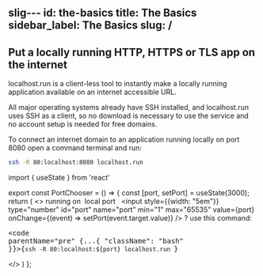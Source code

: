 slig---
id: the-basics
title: The Basics
sidebar_label: The Basics
slug: /
---

## Put a locally running HTTP, HTTPS or TLS app on the internet

localhost.run is a client-less tool to instantly make a locally running application available on an internet accessible URL.

All major operating systems already have SSH installed, and localhost.run uses SSH as a client, so no download is necessary to use the service and no account setup is needed for free domains.

To connect an internet domain to an application running locally on port 8080 open a command terminal and run:

```bash
ssh -R 80:localhost:8080 localhost.run
```

import { useState } from 'react'

export const PortChooser = () => {
  const [port, setPort] = useState(3000);
  return (
    <>
      running on&nbsp;
      <label for="port">local port</label>
      &nbsp;
      <input style={{width: "5em"}} type="number" id="port" name="port" min="1" max="65535" value={port} onChange={(event) => setPort(event.target.value)} />
      ?
      use this command:
      <pre><code parentName="pre" {...{
              "className": "bash"
            }}>{`ssh -R 80:localhost:${port} localhost.run
`}</code></pre>
    </>
  )
};

<PortChooser />
